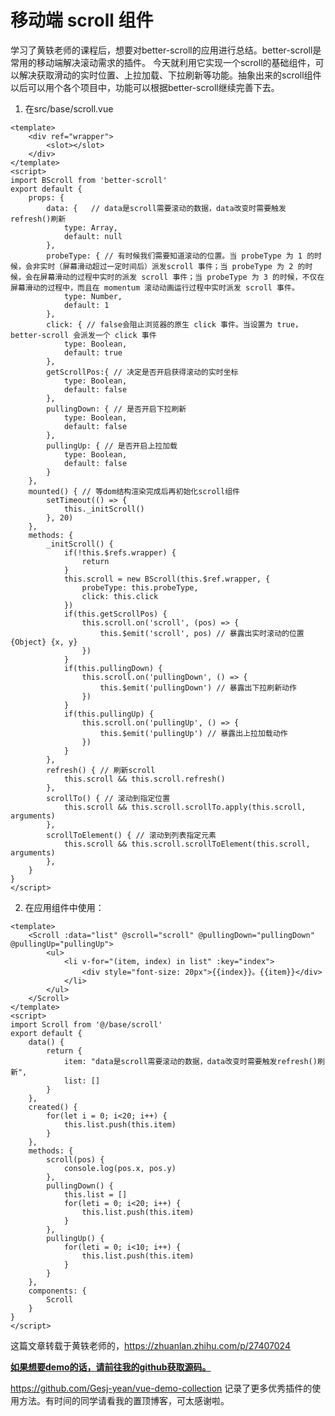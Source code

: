 # 移动端 scroll 组件

学习了黄轶老师的课程后，想要对better-scroll的应用进行总结。better-scroll是常用的移动端解决滚动需求的插件。 今天就利用它实现一个scroll的基础组件，可以解决获取滑动的实时位置、上拉加载、下拉刷新等功能。抽象出来的scroll组件以后可以用个各个项目中，功能可以根据better-scroll继续完善下去。
 1. 在src/base/scroll.vue
 

```
<template>
	<div ref="wrapper">
		<slot></slot>
	</div>
</template>
<script>
import BScroll from 'better-scroll'
export default {
	props: {
		data: {   // data是scroll需要滚动的数据，data改变时需要触发refresh()刷新
			type: Array,
			default: null
		},
		probeType: { // 有时候我们需要知道滚动的位置。当 probeType 为 1 的时候，会非实时（屏幕滑动超过一定时间后）派发scroll 事件；当 probeType 为 2 的时候，会在屏幕滑动的过程中实时的派发 scroll 事件；当 probeType 为 3 的时候，不仅在屏幕滑动的过程中，而且在 momentum 滚动动画运行过程中实时派发 scroll 事件。
			type: Number,
			default: 1
		},
		click: { // false会阻止浏览器的原生 click 事件。当设置为 true，better-scroll 会派发一个 click 事件
			type: Boolean,
			default: true
		},
		getScrollPos:{ // 决定是否开启获得滚动的实时坐标
			type: Boolean,
			default: false
		},
		pullingDown: { // 是否开启下拉刷新
			type: Boolean,
			default: false
		},
		pullingUp: { // 是否开启上拉加载
			type: Boolean,
			default: false
		}
	},
	mounted() { // 等dom结构渲染完成后再初始化scroll组件
		setTimeout(() => {
			this._initScroll()
		}, 20)
	},
	methods: {
		_initScroll() {
			if(!this.$refs.wrapper) {
				return
			}
			this.scroll = new BScroll(this.$ref.wrapper, {
				probeType: this.probeType,
				click: this.click
			})
			if(this.getScrollPos) {
				this.scroll.on('scroll', (pos) => {
					this.$emit('scroll', pos) // 暴露出实时滚动的位置{Object} {x, y}
				})
			}
			if(this.pullingDown) {
				this.scroll.on('pullingDown', () => {
					this.$emit('pullingDown') // 暴露出下拉刷新动作
				})
			}
			if(this.pullingUp) {
				this.scroll.on('pullingUp', () => {
					this.$emit('pullingUp') // 暴露出上拉加载动作
				})
			}
		},
		refresh() { // 刷新scroll
			this.scroll && this.scroll.refresh()
		},
		scrollTo() { // 滚动到指定位置
			this.scroll && this.scroll.scrollTo.apply(this.scroll, arguments)
		},
		scrollToElement() { // 滚动到列表指定元素
			this.scroll && this.scroll.scrollToElement(this.scroll, arguments)
		},
	}
}
</script>
```
2. 在应用组件中使用：

```
<template>
	<Scroll :data="list" @scroll="scroll" @pullingDown="pullingDown" @pullingUp="pullingUp">
		<ul>
			<li v-for="(item, index) in list" :key="index">
				<div style="font-size: 20px">{{index}}。{{item}}</div>
			</li>
		</ul>
	</Scroll>
</template>
<script>
import Scroll from '@/base/scroll'
export default {
	data() {
		return {
			item: "data是scroll需要滚动的数据，data改变时需要触发refresh()刷新",
			list: []
		}
	},
	created() {
		for(let i = 0; i<20; i++) {
			this.list.push(this.item)
		}
	},
	methods: {
		scroll(pos) {
			console.log(pos.x, pos.y)
		},
		pullingDown() {
			this.list = []
			for(leti = 0; i<20; i++) {
				this.list.push(this.item)
			}
		},
		pullingUp() {
			for(leti = 0; i<10; i++) {
				this.list.push(this.item)
			}
		}
	},
	components: {
		Scroll
	}
}
</script>
```
这篇文章转载于黄轶老师的，https://zhuanlan.zhihu.com/p/27407024


**[如果想要demo的话，请前往我的github获取源码。](https://github.com/Gesj-yean/vue-demo-collection)**

https://github.com/Gesj-yean/vue-demo-collection 记录了更多优秀插件的使用方法。有时间的同学请看我的置顶博客，可太感谢啦。
